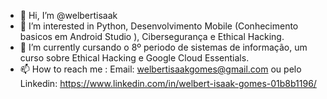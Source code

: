- 👋 Hi, I’m @welbertisaak
- 👀 I’m interested in  Python, Desenvolvimento Mobile  (Conhecimento basicos em Android Studio  ), Cibersegurança e  Ethical Hacking.
- 🌱 I’m currently  cursando o 8º periodo de sistemas de informação, um curso sobre Ethical Hacking e Google Cloud  Essentials.
- 📫 How to reach me : Email: welbertisaakgomes@gmail.com ou pelo Linkedin:  https://www.linkedin.com/in/welbert-isaak-gomes-01b8b1196/

<!---
welbertisaak/welbertisaak is a ✨ special ✨ repository because its `README.md` (this file) appears on your GitHub profile.
You can click the Preview link to take a look at your changes.
--->
